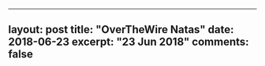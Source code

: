 
---
layout: post
title: "OverTheWire Natas"
date: 2018-06-23
excerpt: "23 Jun 2018"
comments: false
---
